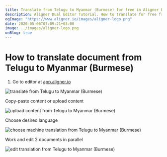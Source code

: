 ```yaml
---
title: Translate from Telugu to Myanmar (Burmese) for free in Aligner Editor
description: Aligner Dual Editor Tutorial. How to translate for free from Telugu to Myanmar (Burmese). Aligner is multilingual document management platform. 
ogImage: "https://www.aligner.io/images/aligner-logo.png"
date: 2020-05-06T07:09:21+03:00
image: ../images/aligner-logo.png
onBlog: true
---
```


# How to translate document from Telugu to Myanmar (Burmese)

1. Go to editor at [app.aligner.io](https://app.aligner.io "Aligner App web page")

![translate from Telugu to Myanmar (Burmese)](../aligner-blank-editor.png "translate from Telugu to Myanmar (Burmese)")

Copy-paste content or upload content

![upload content from Telugu to Myanmar (Burmese)](../aligner-uploaded-document.png "upload content from Telugu to Myanmar (Burmese)")

Choose desired language

![choose machine translation from Telugu to Myanmar (Burmese)](../aligner-language-dropdown.png "choose machine translation from Telugu to Myanmar (Burmese)")

Work and edit 2 documents in parallel

![edit translation from Telugu to Myanmar (Burmese)](../aligner-double-sitded-editor.png "edit translation from Telugu to Myanmar (Burmese)")

